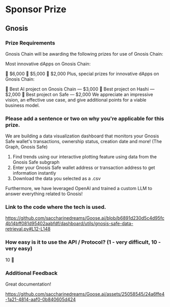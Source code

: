 # Sponsor Prize

## Gnosis

### Prize Requirements

Gnosis Chain will be awarding the following prizes for use of Gnosis Chain:

Most innovative dApps on Gnosis Chain:

🥇 $6,000
🥈 $5,000
🥉 $2,000
Plus, special prizes for innovative dApps on Gnosis Chain:

🤖 Best AI project on Gnosis Chain — $3,000
🌉 Best project on Hashi — $2,000
🔐 Best project on Safe — $2,000
We appreciate an impressive vision, an effective use case, and give additional points for a viable business model.

### Please add a sentence or two on why you're applicable for this prize.

We are building a data visualization dashboard that monitors your Gnosis Safe wallet's transactions, ownership status, creation date and more! (The Graph, Gnosis Safe)
1. Find trends using our interactive plotting feature using data from the Gnosis Safe subgraph
2. Enter your Gnosis Safe wallet address or transaction address to get information instantly
3. Download the data you selected as a .csv

Furthermore, we have leveraged OpenAI and trained a custom LLM to answer everything related to Gnosis!

### Link to the code where the tech is used.

https://github.com/saccharinedreams/Goose.ai/blob/b6891d230d5c4d95fc4b14bff081d95402aabfdf/dashboard/utils/gnosis-safe-data-retrieval.py#L12-L148

### How easy is it to use the API / Protocol? (1 - very difficult, 10 - very easy)

10 🌟

### Additional Feedback

Great documentation!



https://github.com/saccharinedreams/Goose.ai/assets/25058545/24a6ffe4-1a21-4814-aaf0-0b840605d424

